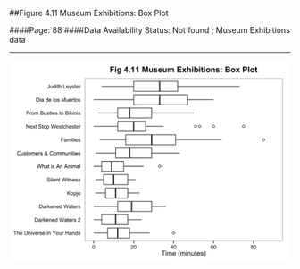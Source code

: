##Figure 4.11 Museum Exhibitions: Box Plot

####Page: 88
####Data Availability Status: Not found ; Museum Exhibitions data
***
![`Museum Exhibitions: Box Plot`](fig04-11_museum-exhibitions-box-plot.png)


